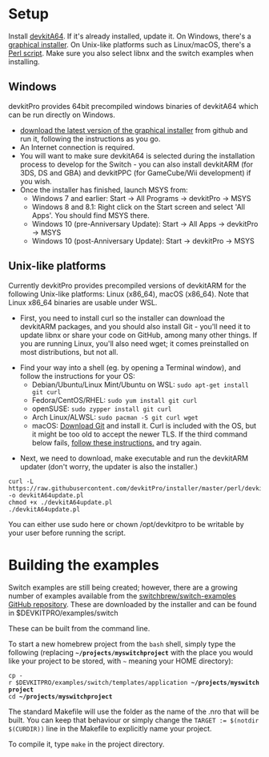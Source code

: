 # Setup

Install [devkitA64](http://devkitpro.org/). If it's already installed,
update it. On Windows, there's a [graphical
installer](https://github.com/devkitPro/installer/releases/latest). On
Unix-like platforms such as Linux/macOS, there's a [Perl
script](https://raw.githubusercontent.com/devkitPro/installer/master/perl/devkitA64update.pl).
Make sure you also select libnx and the switch examples when installing.

## Windows

devkitPro provides 64bit precompiled windows binaries of devkitA64 which
can be run directly on Windows.

  - [download the latest version of the graphical
    installer](https://github.com/devkitPro/installer/releases) from
    github and run it, following the instructions as you go.
  - An Internet connection is required.
  - You will want to make sure devkitA64 is selected during the
    installation process to develop for the Switch - you can also
    install devkitARM (for 3DS, DS and GBA) and devkitPPC (for
    GameCube/Wii development) if you wish.
  - Once the installer has finished, launch MSYS from:
      - Windows 7 and earlier: Start -\> All Programs -\> devkitPro -\>
        MSYS
      - Windows 8 and 8.1: Right click on the Start screen and select
        'All Apps'. You should find MSYS there.
      - Windows 10 (pre-Anniversary Update): Start -\> All Apps -\>
        devkitPro -\> MSYS
      - Windows 10 (post-Anniversary Update): Start -\> devkitPro -\>
        MSYS

## Unix-like platforms

Currently devkitPro provides precompiled versions of devkitARM for the
following Unix-like platforms: Linux (x86\_64), macOS (x86\_64). Note
that Linux x86\_64 binaries are usable under WSL.

  - First, you need to install curl so the installer can download the
    devkitARM packages, and you should also install Git - you'll need it
    to update libnx or share your code on GitHub, among many other
    things. If you are running Linux, you'll also need wget; it comes
    preinstalled on most distributions, but not all.

<!-- end list -->

  - Find your way into a shell (eg. by opening a Terminal window), and
    follow the instructions for your OS:
      - Debian/Ubuntu/Linux Mint/Ubuntu on WSL: `sudo apt-get install
        git curl`
      - Fedora/CentOS/RHEL: `sudo yum install git curl`
      - openSUSE: `sudo zypper install git curl`
      - Arch Linux/ALWSL: `sudo pacman -S git curl wget`
      - macOS: [Download Git](http://git-scm.com/download/mac) and
        install it. Curl is included with the OS, but it might be too
        old to accept the newer TLS. If the third command below fails,
        [follow these
        instructions.](https://stackoverflow.com/questions/38131012/why-does-a-new-user-account-fix-my-pod-install)
        and try again.

<!-- end list -->

  - Next, we need to download, make executable and run the devkitARM
    updater (don't worry, the updater is also the
    installer.)

<!-- end list -->

    curl -L https://raw.githubusercontent.com/devkitPro/installer/master/perl/devkitA64update.pl -o devkitA64update.pl
    chmod +x ./devkitA64update.pl
    ./devkitA64update.pl

You can either use sudo here or chown /opt/devkitpro to be writable by
your user before running the script.

# Building the examples

Switch examples are still being created; however, there are a growing
number of examples available from the [switchbrew/switch-examples GitHub
repository](https://github.com/switchbrew/switch-examples). These are
downloaded by the installer and can be found in
$DEVKITPRO/examples/switch

These can be built from the command line.

To start a new homebrew project from the `bash` shell, simply type the
following (replacing **`~/projects/myswitchproject`** with the place you
would like your project to be stored, with `~` meaning your HOME
directory):

`cp -r $DEVKITPRO/examples/switch/templates/application `**`~/projects/myswitchproject`**  
`cd `**`~/projects/myswitchproject`**

The standard Makefile will use the folder as the name of the .nro that
will be built. You can keep that behaviour or simply change the `TARGET
:= $(notdir $(CURDIR))` line in the Makefile to explicitly name your
project.

To compile it, type `make` in the project directory.
